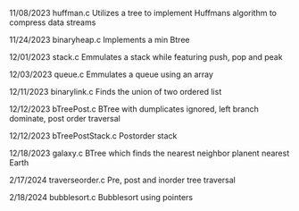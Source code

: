 11/08/2023      huffman.c          Utilizes a tree to implement Huffmans algorithm to compress data streams

11/24/2023      binaryheap.c       Implements a min Btree

12/01/2023      stack.c            Emmulates a stack while featuring push, pop and peak

12/03/2023      queue.c            Emmulates a queue using an array

12/11/2023      binarylink.c       Finds the union of two ordered list

12/12/2023      bTreePost.c        BTree with dumplicates ignored, left branch dominate, post order traversal

12/12/2023      bTreePostStack.c   Postorder stack

12/18/2023      galaxy.c           BTree which finds the nearest neighbor planent nearest Earth

2/17/2024       traverseorder.c    Pre, post and inorder tree traversal

2/18/2024       bubblesort.c       Bubblesort using pointers
